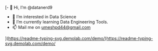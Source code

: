 [- 👋 Hi, I’m @datanerd9
- 👀 I’m interested in Data Science
- 🌱 I’m currently learning Data Engineering Tools.
- 📫 Mail me on umeshpd44@gmail.com

<!---
datanerd9/datanerd9 is a ✨ special ✨ repository because its `README.md` (this file) appears on your GitHub profile.
You can click the Preview link to take a look at your changes.
--->
](https://readme-typing-svg.demolab.com/demo/)https://readme-typing-svg.demolab.com/demo/
